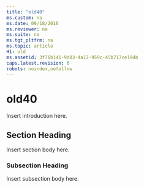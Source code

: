 ```yaml
---
title: "old40"
ms.custom: na
ms.date: 09/18/2016
ms.reviewer: na
ms.suite: na
ms.tgt_pltfrm: na
ms.topic: article
H1: old
ms.assetid: 3f76b141-9d03-4a17-959c-45b717ce194b
caps.latest.revision: 6
robots: noindex,nofollow
---
```

# old40
Insert introduction here.  
  
## Section Heading  
 Insert section body here.  
  
### Subsection Heading  
 Insert subsection body here.